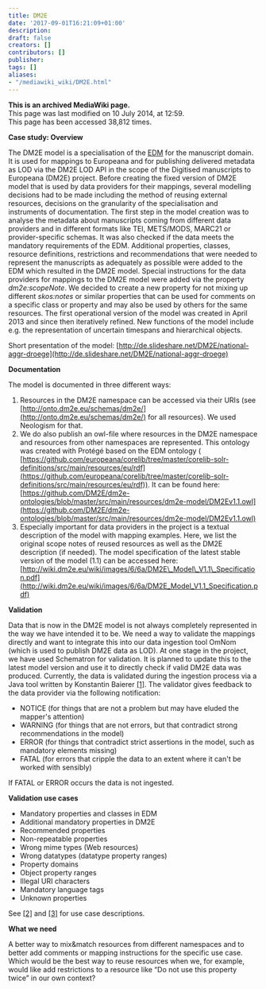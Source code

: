 ```yaml
---
title: DM2E
date: '2017-09-01T16:21:09+01:00'
description: 
draft: false
creators: []
contributors: []
publisher: 
tags: []
aliases:
- "/mediawiki_wiki/DM2E.html"
---
```


 **This is an archived MediaWiki page.**  
This page was last modified on 10 July 2014, at 12:59.  
This page has been accessed 38,812 times.

**Case study: Overview**

The DM2E model is a specialisation of the [EDM](/mediawiki_wiki/EDM "EDM") for the manuscript domain. It is used for mappings to Europeana and for publishing delivered metadata as LOD via the DM2E LOD API in the scope of the Digitised manuscripts to Europeana (DM2E) project. Before creating the fixed version of DM2E model that is used by data providers for their mappings, several modelling decisions had to be made including the method of reusing external resources, decisions on the granularity of the specialisation and instruments of documentation. The first step in the model creation was to analyse the metadata about manuscripts coming from different data providers and in different formats like TEI, METS/MODS, MARC21 or provider-specific schemas. It was also checked if the data meets the mandatory requirements of the EDM. Additional properties, classes, resource definitions, restrictions and recommendations that were needed to represent the manuscripts as adequately as possible were added to the EDM which resulted in the DM2E model. Special instructions for the data providers for mappings to the DM2E model were added via the property _dm2e:scopeNote_. We decided to create a new property for not mixing up different _skos:notes_ or similar properties that can be used for comments on a specific class or property and may also be used by others for the same resources. The first operational version of the model was created in April 2013 and since then iteratively refined. New functions of the model include e.g. the representation of uncertain timespans and hierarchical objects.

Short presentation of the model: [http://de.slideshare.net/DM2E/national-aggr-droege](http://de.slideshare.net/DM2E/national-aggr-droege)

**Documentation**

The model is documented in three different ways:

1. Resources in the DM2E namespace can be accessed via their URIs (see [http://onto.dm2e.eu/schemas/dm2e/](http://onto.dm2e.eu/schemas/dm2e/) for all resources). We used Neologism for that.
2. We do also publish an owl-file where resources in the DM2E namespace and resources from other namespaces are represented. This ontology was created with Protégé based on the EDM ontology ( [https://github.com/europeana/corelib/tree/master/corelib-solr-definitions/src/main/resources/eu/rdf](https://github.com/europeana/corelib/tree/master/corelib-solr-definitions/src/main/resources/eu/rdf)). It can be found here: [https://github.com/DM2E/dm2e-ontologies/blob/master/src/main/resources/dm2e-model/DM2Ev1.1.owl](https://github.com/DM2E/dm2e-ontologies/blob/master/src/main/resources/dm2e-model/DM2Ev1.1.owl)
3. Especially important for data providers in the project is a textual description of the model with mapping examples. Here, we list the original scope notes of reused resources as well as the DM2E description (if needed). The model specification of the latest stable version of the model (1.1) can be accessed here: [http://wiki.dm2e.eu/wiki/images/6/6a/DM2E\_Model\_V1.1\_Specification.pdf](http://wiki.dm2e.eu/wiki/images/6/6a/DM2E_Model_V1.1_Specification.pdf)

**Validation**

Data that is now in the DM2E model is not always completely represented in the way we have intended it to be. We need a way to validate the mappings directly and want to integrate this into our data ingestion tool OmNom (which is used to publish DM2E data as LOD). At one stage in the project, we have used Schematron for validation. It is planned to update this to the latest model version and use it to directly check if valid DM2E data was produced. Currently, the data is validated during the ingestion process via a Java tool written by Konstantin Baierer [[1]](https://github.com/DM2E/dm2e-ontologies/tree/d6af4a8858af83871bb86f905df55bc7e67567f8/src/test/java/eu/dm2e/validation/validator). The validator gives feedback to the data provider via the following notification:

- NOTICE (for things that are not a problem but may have eluded the mapper's attention)
- WARNING (for things that are not errors, but that contradict strong recommendations in the model)
- ERROR (for things that contradict strict assertions in the model, such as mandatory elements missing)
- FATAL (for errors that cripple the data to an extent where it can't be worked with sensibly)

If FATAL or ERROR occurs the data is not ingested.

**Validation use cases**

- Mandatory properties and classes in EDM
- Additional mandatory properties in DM2E
- Recommended properties
- Non-repeatable properties
- Wrong mime types (Web resources)
- Wrong datatypes (datatype property ranges)
- Property domains
- Object property ranges
- Illegal URI characters
- Mandatory language tags
- Unknown properties

See [[2]](http://lelystad.informatik.uni-mannheim.de/rdf-validation/?q=node/128) and [[3]](http://lelystad.informatik.uni-mannheim.de/rdf-validation/?q=use-cases) for use case descriptions.

**What we need**

A better way to mix&match resources from different namespaces and to better add comments or mapping instructions for the specific use case. Which would be the best way to reuse resources when we, for example, would like add restrictions to a resource like “Do not use this property twice” in our own context?

